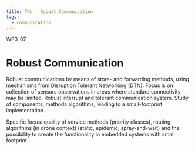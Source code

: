 ```yaml
---
title: TNL - Robust Communication
tags:
  - communication
---
```


WP3-07

# Robust Communication

Robust communications by means of store- and forwarding methods, using mechanisms from Disruption Tolerant Networking (DTN). Focus is on collection of sensors observations in areas where standard connectivity may be limited. Robust interrupt and tolerant communication system. Study of components, methods algorithms, leading to a small-footprint implementation. 

Specific focus: quality of service methods (priority classes), routing algorithms  (in drone context) (static, epidemic, spray-and-wait) and the possibility to create the functionality in embedded systems with small footprint
